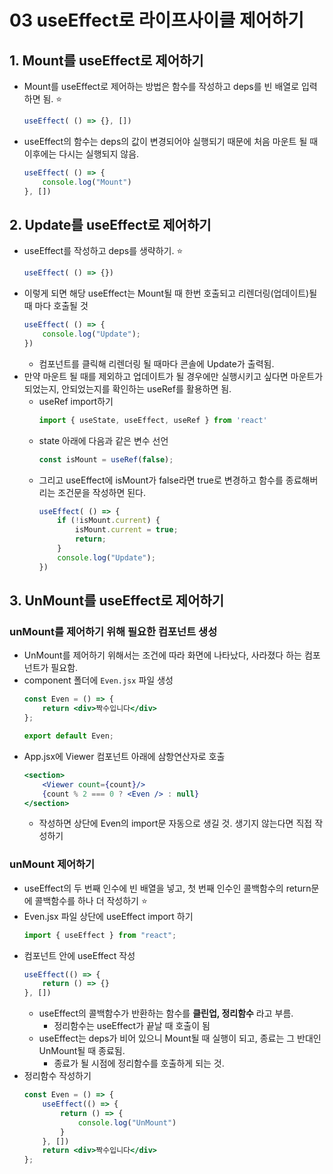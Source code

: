 # 03 useEffect로 라이프사이클 제어하기
## 1. Mount를 useEffect로 제어하기
- Mount를 useEffect로 제어하는 방법은 함수를 작성하고 deps를 빈 배열로 입력하면 됨. ⭐️
    ```jsx
    useEffect( () => {}, [])
    ```
- useEffect의 함수는 deps의 값이 변경되어야 실행되기 때문에 처음 마운트 될 때 이후에는 다시는 실행되지 않음.
    ```jsx
    useEffect( () => {
        console.log("Mount")
    }, [])
    ```
## 2. Update를 useEffect로 제어하기
- useEffect를 작성하고 deps를 생략하기. ⭐️
    ```jsx
    useEffect( () => {})
    ```
- 이렇게 되면 해당 useEffect는 Mount될 때 한번 호출되고 리렌더링(업데이트)될 때 마다 호출될 것
    ```jsx
    useEffect( () => {
        console.log("Update");
    })
    ```
    - 컴포넌트를 클릭해 리렌더링 될 때마다 콘솔에 Update가 출력됨.
- 만약 마운트 될 때를 제외하고 업데이트가 될 경우에만 실행시키고 싶다면 마운트가 되었는지, 안되었는지를 확인하는 useRef를 활용하면 됨.
    - useRef import하기
        ```jsx
        import { useState, useEffect, useRef } from 'react'
        ```
    - state 아래에 다음과 같은 변수 선언
        ```jsx
        const isMount = useRef(false);
        ```
    - 그리고 useEffect에 isMount가 false라면 true로 변경하고 함수를 종료해버리는 조건문을 작성하면 된다.
        ```jsx
        useEffect( () => {
            if (!isMount.current) {
                isMount.current = true;
                return;
            }
            console.log("Update");
        })
        ```
## 3. UnMount를 useEffect로 제어하기
### unMount를 제어하기 위해 필요한 컴포넌트 생성
- UnMount를 제어하기 위해서는 조건에 따라 화면에 나타났다, 사라졌다 하는 컴포넌트가 필요함.
- component 폴더에 `Even.jsx` 파일 생성
    ```jsx
    const Even = () => {
        return <div>짝수입니다</div>
    };

    export default Even;
    ```
- App.jsx에 Viewer 컴포넌트 아래에 삼항연산자로 호출
    ```jsx
    <section>
        <Viewer count={count}/>
        {count % 2 === 0 ? <Even /> : null}
    </section>
    ```
    - 작성하면 상단에 Even의 import문 자동으로 생길 것. 생기지 않는다면 직접 작성하기
### unMount 제어하기
- useEffect의 두 번째 인수에 빈 배열을 넣고, 첫 번째 인수인 콜백함수의 return문에 콜백함수를 하나 더 작성하기 ⭐️
- Even.jsx 파일 상단에 useEffect import 하기
    ```jsx
    import { useEffect } from "react";
    ```
- 컴포넌트 안에 useEffect 작성
    ```jsx
    useEffect(() => {
        return () => {}
    }, [])
    ```
    - useEffect의 콜백함수가 반환하는 함수를 **클린업, 정리함수** 라고 부름.
        - 정리함수는 useEffect가 끝날 때 호출이 됨
    - useEffect는 deps가 비어 있으니 Mount될 때 실행이 되고, 종료는 그 반대인 UnMount될 때 종료됨.
        - 종료가 될 시점에 정리함수를 호출하게 되는 것.
- 정리함수 작성하기 
    ```jsx
    const Even = () => {
        useEffect(() => {
            return () => {
                console.log("UnMount")
            }
        }, [])
        return <div>짝수입니다</div>
    };
    ```
